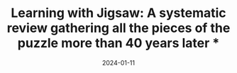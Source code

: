 ---
title: "Learning with Jigsaw: A systematic review gathering all the pieces of the puzzle more than 40 years later *"
collection: publications
permalink: /publication/2024-jigsaw
date: 2024-01-11
venue: 'Review of Educational Research'
paperurl: '/files/pdf/research/Vives et al.(2024) Accepted Ms.pdf'
link: 'https://journals.sagepub.com/doi/10.3102/00346543241230064'
citation: 'Vives, et al. 2024. &quot;Learning with Jigsaw: A systematic review gathering all the pieces of the puzzle more than 40 years later&quot; <i>Review of Educational Research</i>.'
---